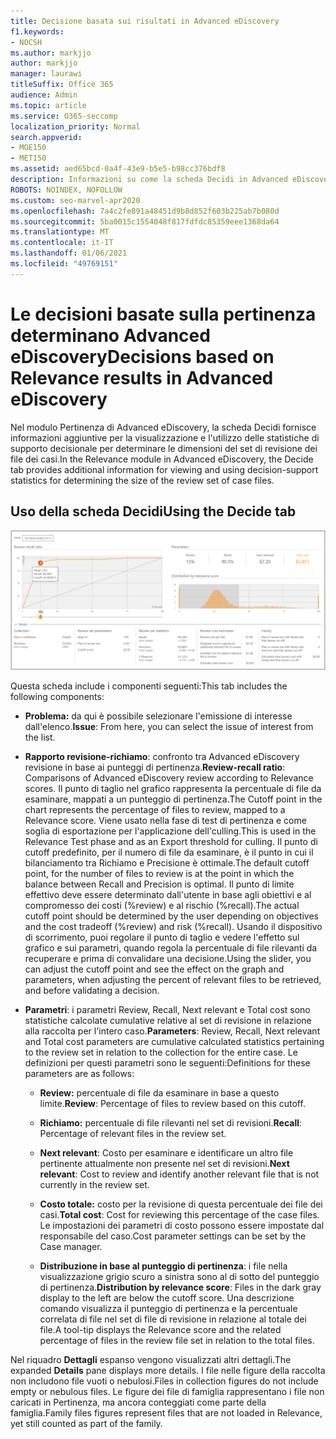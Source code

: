 ```yaml
---
title: Decisione basata sui risultati in Advanced eDiscovery
f1.keywords:
- NOCSH
ms.author: markjjo
author: markjjo
manager: laurawi
titleSuffix: Office 365
audience: Admin
ms.topic: article
ms.service: O365-seccomp
localization_priority: Normal
search.appverid:
- MOE150
- MET150
ms.assetid: aed65bcd-0a4f-43e9-b5e5-b98cc376bdf8
description: Informazioni su come la scheda Decidi in Advanced eDiscovery fornisce dati che consentono di determinare le dimensioni corrette del set di revisione dei file dei casi.
ROBOTS: NOINDEX, NOFOLLOW
ms.custom: seo-marvel-apr2020
ms.openlocfilehash: 7a4c2fe891a48451d9b8d852f603b225ab7b080d
ms.sourcegitcommit: 5ba0015c1554048f817fdfdc85359eee1368da64
ms.translationtype: MT
ms.contentlocale: it-IT
ms.lasthandoff: 01/06/2021
ms.locfileid: "49769151"
---
```

# <a name="decisions-based-on-relevance-results-in-advanced-ediscovery"></a><span data-ttu-id="5aee4-103">Le decisioni basate sulla pertinenza determinano Advanced eDiscovery</span><span class="sxs-lookup"><span data-stu-id="5aee4-103">Decisions based on Relevance results in Advanced eDiscovery</span></span>
  
<span data-ttu-id="5aee4-104">Nel modulo Pertinenza di Advanced eDiscovery, la scheda Decidi fornisce informazioni aggiuntive per la visualizzazione e l'utilizzo delle statistiche di supporto decisionale per determinare le dimensioni del set di revisione dei file dei casi.</span><span class="sxs-lookup"><span data-stu-id="5aee4-104">In the Relevance module in Advanced eDiscovery, the Decide tab provides additional information for viewing and using decision-support statistics for determining the size of the review set of case files.</span></span>
  
## <a name="using-the-decide-tab"></a><span data-ttu-id="5aee4-105">Uso della scheda Decidi</span><span class="sxs-lookup"><span data-stu-id="5aee4-105">Using the Decide tab</span></span>

![Decisione di pertinenza](../media/f32fed89-f3b5-404a-90c7-ea25d2eb58a9.png)
  
<span data-ttu-id="5aee4-107">Questa scheda include i componenti seguenti:</span><span class="sxs-lookup"><span data-stu-id="5aee4-107">This tab includes the following components:</span></span>
  
- <span data-ttu-id="5aee4-108">**Problema:** da qui è possibile selezionare l'emissione di interesse dall'elenco.</span><span class="sxs-lookup"><span data-stu-id="5aee4-108">**Issue**: From here, you can select the issue of interest from the list.</span></span>

- <span data-ttu-id="5aee4-109">**Rapporto revisione-richiamo**: confronto tra Advanced eDiscovery revisione in base ai punteggi di pertinenza.</span><span class="sxs-lookup"><span data-stu-id="5aee4-109">**Review-recall ratio**: Comparisons of Advanced eDiscovery review according to Relevance scores.</span></span> <span data-ttu-id="5aee4-110">Il punto di taglio nel grafico rappresenta la percentuale di file da esaminare, mappati a un punteggio di pertinenza.</span><span class="sxs-lookup"><span data-stu-id="5aee4-110">The Cutoff point in the chart represents the percentage of files to review, mapped to a Relevance score.</span></span> <span data-ttu-id="5aee4-111">Viene usato nella fase di test di pertinenza e come soglia di esportazione per l'applicazione dell'culling.</span><span class="sxs-lookup"><span data-stu-id="5aee4-111">This is used in the Relevance Test phase and as an Export threshold for culling.</span></span> <span data-ttu-id="5aee4-112">Il punto di cutoff predefinito, per il numero di file da esaminare, è il punto in cui il bilanciamento tra Richiamo e Precisione è ottimale.</span><span class="sxs-lookup"><span data-stu-id="5aee4-112">The default cutoff point, for the number of files to review is at the point in which the balance between Recall and Precision is optimal.</span></span> <span data-ttu-id="5aee4-113">Il punto di limite effettivo deve essere determinato dall'utente in base agli obiettivi e al compromesso dei costi (%review) e al rischio (%recall).</span><span class="sxs-lookup"><span data-stu-id="5aee4-113">The actual cutoff point should be determined by the user depending on objectives and the cost tradeoff (%review) and risk (%recall).</span></span> <span data-ttu-id="5aee4-114">Usando il dispositivo di scorrimento, puoi regolare il punto di taglio e vedere l'effetto sul grafico e sui parametri, quando regola la percentuale di file rilevanti da recuperare e prima di convalidare una decisione.</span><span class="sxs-lookup"><span data-stu-id="5aee4-114">Using the slider, you can adjust the cutoff point and see the effect on the graph and parameters, when adjusting the percent of relevant files to be retrieved, and before validating a decision.</span></span>

- <span data-ttu-id="5aee4-115">**Parametri**: i parametri Review, Recall, Next relevant e Total cost sono statistiche calcolate cumulative relative al set di revisione in relazione alla raccolta per l'intero caso.</span><span class="sxs-lookup"><span data-stu-id="5aee4-115">**Parameters**: Review, Recall, Next relevant and Total cost parameters are cumulative calculated statistics pertaining to the review set in relation to the collection for the entire case.</span></span> <span data-ttu-id="5aee4-116">Le definizioni per questi parametri sono le seguenti:</span><span class="sxs-lookup"><span data-stu-id="5aee4-116">Definitions for these parameters are as follows:</span></span>

  - <span data-ttu-id="5aee4-117">**Review:** percentuale di file da esaminare in base a questo limite.</span><span class="sxs-lookup"><span data-stu-id="5aee4-117">**Review**: Percentage of files to review based on this cutoff.</span></span>

  - <span data-ttu-id="5aee4-118">**Richiamo:** percentuale di file rilevanti nel set di revisioni.</span><span class="sxs-lookup"><span data-stu-id="5aee4-118">**Recall**: Percentage of relevant files in the review set.</span></span>

  - <span data-ttu-id="5aee4-119">**Next relevant**: Costo per esaminare e identificare un altro file pertinente attualmente non presente nel set di revisioni.</span><span class="sxs-lookup"><span data-stu-id="5aee4-119">**Next relevant**: Cost to review and identify another relevant file that is not currently in the review set.</span></span>

  - <span data-ttu-id="5aee4-120">**Costo totale:** costo per la revisione di questa percentuale dei file dei casi.</span><span class="sxs-lookup"><span data-stu-id="5aee4-120">**Total cost**: Cost for reviewing this percentage of the case files.</span></span> <span data-ttu-id="5aee4-121">Le impostazioni dei parametri di costo possono essere impostate dal responsabile del caso.</span><span class="sxs-lookup"><span data-stu-id="5aee4-121">Cost parameter settings can be set by the Case manager.</span></span>

  - <span data-ttu-id="5aee4-122">**Distribuzione in base al punteggio di pertinenza**: i file nella visualizzazione grigio scuro a sinistra sono al di sotto del punteggio di pertinenza.</span><span class="sxs-lookup"><span data-stu-id="5aee4-122">**Distribution by relevance score**: Files in the dark gray display to the left are below the cutoff score.</span></span> <span data-ttu-id="5aee4-123">Una descrizione comando visualizza il punteggio di pertinenza e la percentuale correlata di file nel set di file di revisione in relazione al totale dei file.</span><span class="sxs-lookup"><span data-stu-id="5aee4-123">A tool-tip displays the Relevance score and the related percentage of files in the review file set in relation to the total files.</span></span>

<span data-ttu-id="5aee4-124">Nel riquadro **Dettagli** espanso vengono visualizzati altri dettagli.</span><span class="sxs-lookup"><span data-stu-id="5aee4-124">The expanded **Details** pane displays more details.</span></span> <span data-ttu-id="5aee4-125">I file nelle figure della raccolta non includono file vuoti o nebulosi.</span><span class="sxs-lookup"><span data-stu-id="5aee4-125">Files in collection figures do not include empty or nebulous files.</span></span> <span data-ttu-id="5aee4-126">Le figure dei file di famiglia rappresentano i file non caricati in Pertinenza, ma ancora conteggiati come parte della famiglia.</span><span class="sxs-lookup"><span data-stu-id="5aee4-126">Family files figures represent files that are not loaded in Relevance, yet still counted as part of the family.</span></span>
